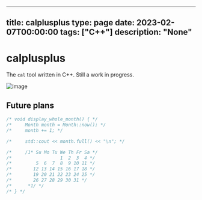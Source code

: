 
---
title: calplusplus
type: page
date: 2023-02-07T00:00:00
tags: ["C++"]
description: "None"
---


# calplusplus
The `cal` tool written in C++. Still a work in progress.

![image](https://github.com/JakeRoggenbuck/calplusplus/assets/35516367/eb5da3cb-0b64-4e2c-a125-28d67acb9a70)

## Future plans

```c
/* void display_whole_month() { */
/*     Month month = Month::now(); */
/*     month += 1; */

/*     std::cout << month.full() << "\n"; */

/*     /1* Su Mo Tu We Th Fr Sa */
/*                  1  2  3  4 */
/*         5  6  7  8  9 10 11 */
/*        12 13 14 15 16 17 18 */
/*        19 20 21 22 23 24 25 */
/*        26 27 28 29 30 31 */
/*      *1/ */
/* } */
```
